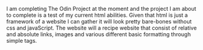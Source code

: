 I am completing The Odin Project at the moment and the
project I am about to complete is a test of my current
html abilities. Given that html is just a framework of
a website I can gather it will look pretty bare-bones 
without css and javaScript. The website will a recipe
website that consist of relative and absolute links,
images and various different basic formatting through
simple tags.
